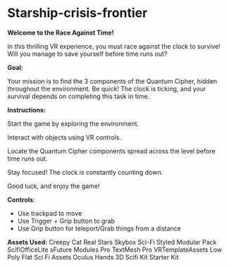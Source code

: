 # Starship-crisis-frontier
**Welcome to the Race Against Time!**

In this thrilling VR experience, you must race against the clock to survive! Will you manage to save yourself before time runs out?

**Goal:**

Your mission is to find the 3 components of the Quantum Cipher, hidden throughout the environment. Be quick! The clock is ticking, and your survival depends on completing this task in time.


**Instructions:**

Start the game by exploring the environment.

Interact with objects using VR controls.

Locate the Quantum Cipher components spread across the level before time runs out.

Stay focused! The clock is constantly counting down.

Good luck, and enjoy the game!

**Controls**:
- Use trackpad to move
- Use Trigger + Grip button to grab
- Use Grip button for teleport/Grab things from a distance

**Assets Used:**
Creepy Cat
Real Stars Skybox
Sci-Fi Styled Modular Pack
ScifiOfficeLite
sFuture Modules Pro
TextMesh Pro
VRTemplateAssets
Low Poly Flat Sci Fi Assets
Oculus Hands
3D Scifi Kit Starter Kit

